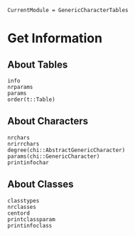 ```@meta
CurrentModule = GenericCharacterTables
```

# Get Information

## About Tables
```@docs
info
nrparams
params
order(t::Table)
```

## About Characters

```@docs
nrchars
nrirrchars
degree(chi::AbstractGenericCharacter)
params(chi::GenericCharacter)
printinfochar
```

## About Classes

```@docs
classtypes
nrclasses
centord
printclassparam
printinfoclass
```

